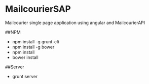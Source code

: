 MailcourierSAP
==============

Mailcourier single page application using angular and MailcourierAPI

##NPM
* npm install -g grunt-cli
* npm install -g bower
* npm install
* bower install

##Server
* grunt server